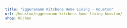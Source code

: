 ```yaml
---
title: "Eggersmann Kitchens Home Living - Houston"
url: /houston/eggersmann-kitchens-home-living-houston/
shop: Küchen
---
```

